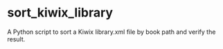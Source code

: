 # sort_kiwix_library
A Python script to sort a Kiwix library.xml file by book path and verify the result.
